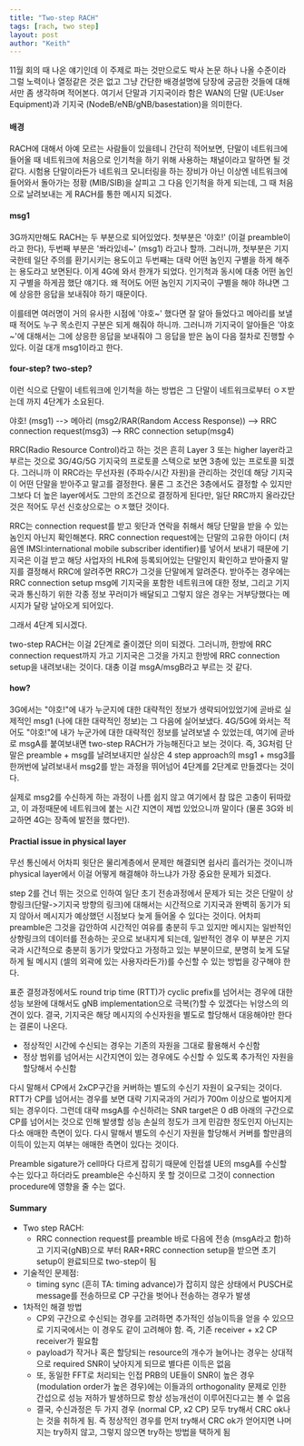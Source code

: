 ```yaml
---
title: "Two-step RACH"
tags: [rach, two step]
layout: post
author: "Keith"
---
```


11월 회의 때 나온 얘기인데 이 주제로 파는 것만으로도 박사 논문 하나 나올 수준이라 그럴 노력이나 열정같은 것은 없고 그냥 간단한 배경설명에 당장에 궁금한 것들에 대해서만 좀 생각하며 적어본다. 여기서 단말과 기지국이라 함은 WAN의 단말 (UE:User Equipment)과 기지국 (NodeB/eNB/gNB/basestation)을 의미한다. 

#### 배경

RACH에 대해서 아예 모르는 사람들이 있을테니 간단히 적어보면, 단말이 네트워크에 들어올 때 네트워크에 처음으로 인기척을 하기 위해 사용하는 채널이라고 말하면 될 것 같다. 시험용 단말이라든가 네트워크 모니터링을 하는 장비가 아닌 이상엔 네트워크에 들어와서 돌아가는 정황 (MIB/SIB)을 살피고 그 다음 인기척을 하게 되는데, 그 때 처음으로 날려보내는 게 RACH를 통한 메시지 되겠다.

#### msg1

3G까지만해도 RACH는 두 부분으로 되어있었다. 첫부분은 '야호!' (이걸 preamble이라고 한다), 두번째 부분은 '쏴라있네~' (msg1) 라고나 할까. 그러니까, 첫부분은 기지국한테 일단 주의를 환기시키는 용도이고 두번째는 대략 어떤 놈인지 구별을 하게 해주는 용도라고 보면된다. 이게 4G에 와서 한개가 되었다. 인기척과 동시에 대충 어떤 놈인지 구별을 하게끔 했단 얘기다. 왜 적어도 어떤 놈인지 기지국이 구별을 해야 하냐면 그에 상응한 응답을 보내줘야 하기 때문이다. 

이를테면 여러명이 거의 유사한 시점에 '야호~' 했다면 잘 알아 들었다고 메아리를 보낼 때 적어도 누구 목소린지 구분은 되게 해줘야 하니까. 그러니까 기지국이 알아들은 '야호~'에 대해서는 그에 상응한 응답을 보내줘야 그 응답을 받은 놈이 다음 절차로 진행할 수 있다. 이걸 대개 msg1이라고 한다.

#### four-step? two-step?

이런 식으로 단말이 네트워크에 인기척을 하는 방법은 그 단말이 네트워크로부터 ㅇㅈ받는데 까지 4단계가 소요된다.

야호! (msg1) --> 메아리 (msg2/RAR(Random Access Response)) --> RRC connection request(msg3) --> RRC connection setup(msg4)

RRC(Radio Resource Control)라고 하는 것은 흔히 Layer 3 또는 higher layer라고 부르는 것으로 3G/4G/5G 기지국의 프로토콜 스텍으로 보면 3층에 있는 프로토콜 되겠다. 그러니까 이 RRC라는 무선자원 (주파수/시간 자원)을 관리하는 것인데 해당 기지국이 어떤 단말을 받아주고 말고를 결정한다. 물론 그 조건은 3층에서도 결정할 수 있지만 그보다 더 높은 layer에서도 그만의 조건으로 결정하게 된다만, 일단 RRC까지 올라갔단 것은 적어도 무선 신호상으로는 ㅇㅈ했단 것이다.

RRC는 connection request를 받고 윗단과 연락을 취해서 해당 단말을 받을 수 있는 놈인지 아닌지 확인해본다. RRC connection request에는 단말의 고유한 아이디 (처음엔 IMSI:international mobile subscriber identifier)를 넣어서 보내기 때문에 기지국은 이걸 받고 해당 사업자의 HLR에 등록되어있는 단말인지 확인하고 받아줄지 말지를 결정해서 RRC에 알려주면 RRC가 그것을 단말에게 알려준다. 받아주는 경우에는 RRC connection setup msg에 기지국을 포함한 네트워크에 대한 정보, 그리고 기지국과 통신하기 위한 각종 정보 꾸러미가 배달되고 그렇지 않은 경우는 거부당했다는 메시지가 달랑 날아오게 되어있다.

그래서 4단계 되시겠다.

two-step RACH는 이걸 2단계로 줄이겠단 의미 되겠다. 그러니까, 한방에 RRC connection request까지 가고 기지국은 그것을 가지고 한방에 RRC connection setup을 내려보내는 것이다. 대충 이걸 msgA/msgB라고 부르는 것 같다. 

#### how?

3G에서는 "야호!"에 내가 누군지에 대한 대략적인 정보가 생략되어있었기에 곧바로 실제적인 msg1 (나에 대한 대략적인 정보)는 그 다음에 실어보냈다. 4G/5G에 와서는 적어도 "야호!"에 내가 누군가에 대한 대략적인 정보를 날려보낼 수 있었는데, 여기에 곧바로 msgA를 붙여보내면 two-step RACH가 가능해진다고 보는 것이다. 즉, 3G처럼 단말은 preamble + msg를 날려보내지만 실상은 4 step approach의 msg1 + msg3를 한꺼번에 날려보내서 msg2를 받는 과정을 뛰어넘어 4단계를 2단계로 만들겠다는 것이다. 

실제로 msg2를 수신하게 하는 과정이 나름 쉽지 않고 여기에서 참 많은 고충이 뒤따랐고, 이 과정때문에 네트워크에 붙는 시간 지연이 제법 있었으니까 말이다 (물론 3G와 비교하면 4G는 장족에 발전을 했다만).

#### Practial issue in physical layer

무선 통신에서 어차피 윗단은 물리계층에서 문제만 해결되면 쉽사리 흘러가는 것이니까 physical layer에서 이걸 어떻게 해결해야 하느냐가 가장 중요한 문제가 되겠다. 

step 2를 건너 뛰는 것으로 인하여 일단 초기 전송과정에서 문제가 되는 것은 단말이 상향링크(단말->기지국 방향의 링크)에 대해서는 시간적으로 기지국과 완벽히 동기가 되지 않아서 메시지가 예상했던 시점보다 늦게 들어올 수 있다는 것이다. 어차피 preamble은 그것을 감안하여 시간적인 여유를 충분히 두고 있지만 메시지는 일반적인 상향링크의 데이터를 전송하는 곳으로 보내지게 되는데, 일반적인 경우 이 부분은 기지국과 시간적으로 충분히 동기가 맞았다고 가정하고 있는 부분이므로, 분명히 늦게 도달하게 될 메시지 (셀의 외곽에 있는 사용자라든가)를 수신할 수 있는 방법을 강구해야 한다.

표준 결정과정에서도 round trip time (RTT)가 cyclic prefix를 넘어서는 경우에 대한 성능 보완에 대해서도 gNB implementation으로 극복(?)할 수 있겠다는 뉘앙스의 의견이 있다. 결국, 기지국은 해당 메시지의 수신자원을 별도로 할당해서 대응해야만 한다는 결론이 나온다.

- 정상적인 시간에 수신되는 경우는 기존의 자원을 그대로 활용해서 수신함
- 정상 범위를 넘어서는 시간지연이 있는 경우에도 수신할 수 있도록 추가적인 자원을 할당해서 수신함

다시 말해서 CP에서 2xCP구간을 커버하는 별도의 수신기 자원이 요구되는 것이다. RTT가 CP를 넘어서는 경우를 보면 대략 기지국과의 거리가 700m 이상으로 벌어지게 되는 경우이다. 그런데 대략 msgA를 수신하려는 SNR target은 0 dB 아래의 구간으로 CP를 넘어서는 것으로 인해 발생할 성능 손실의 정도가 크게 민감한 정도인지 아닌지는 다소 애매한 측면이 있다. 다시 말해서 별도의 수신기 자원을 할당해서 커버를 할만큼의 이득이 있는지 여부는 애매한 측면이 있다는 것이다. 

Preamble sigature가 cell마다 다르게 잡히기 때문에 인접셀 UE의 msgA를 수신할 수는 있다고 하더라도 preamble은 수신하지 못 할 것이므로 그것이 connection procedure에 영향을 줄 수는 없다. 

#### Summary

- Two step RACH: 
  - RRC connection request를 preamble 바로 다음에 전송 (msgA라고 함)하고 기지국(gNB)으로 부터 RAR+RRC connection setup을 받으면 초기 setup이 완료되므로 two-step이 됨
- 기술적인 문제점:
  - timing sync (흔히 TA: timing advance)가 잡히지 않은 상태에서 PUSCH로 message를 전송하므로 CP 구간을 벗어나 전송하는 경우가 발생
- 1차적인 해결 방법
  - CP외 구간으로 수신되는 경우를 고려하면 추가적인 성능이득을 얻을 수 있으므로 기지국에서는 이 경우도 같이 고려해야 함. 즉, 기존 receiver + x2 CP receiver가 필요함
  - payload가 작거나 혹은 할당되는 resource의 개수가 늘어나는 경우는 상대적으로 required SNR이 낮아지게 되므로 별다른 이득은 없음
  - 또, 동일한 FFT로 처리되는 인접 PRB의 UE들이 SNR이 높은 경우(modulation order가 높은 경우)에는 이들과의 orthogonality 문제로 인한 간섭으로 성능 저하가 발생하므로 항상 성능개선이 이루어진다고는 볼 수 없음
  - 결국, 수신과정은 두 가지 경우 (normal CP, x2 CP) 모두 try해서 CRC ok나는 것을 취하게 됨. 즉 정상적인 경우를 먼저 try해서 CRC ok가 얻어지면 나머지는 try하지 않고, 그렇지 않으면 try하는 방법을 택하게 됨
